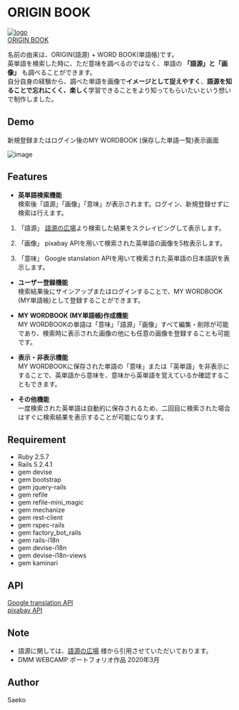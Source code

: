 # ORIGIN BOOK

[![logo](https://user-images.githubusercontent.com/58896213/76677958-17ee5e00-6617-11ea-8dcf-7abb1da8358b.jpg)](http://13.115.157.168)  
[ORIGIN BOOK](http://originbook.tokyo/)



名前の由来は、ORIGIN(語源) + WORD BOOK(単語帳)です。  
英単語を検索した時に、ただ意味を調べるのではなく、単語の **「語源」**と**「画像」** も調べることができます。  
自分自身の経験から、調べた単語を画像で**イメージとして捉えやすく**、**語源を知ることで忘れにくく、楽しく**学習できることをより知ってもらいたいという想いで制作しました。



## Demo  
新規登録またはログイン後のMY WORDBOOK (保存した単語一覧)表示画面

![image](https://user-images.githubusercontent.com/58896213/77268705-1a714780-6cea-11ea-8144-ca914d235430.png)



## Features

* **英単語検索機能**  
検索後「語源」「画像」「意味」が表示されます。ログイン、新規登録せずに検索は行えます。

1. 「語源」
[語源の広場](http://gogen-wisdom.hatenablog.com/)より検索した結果をスクレイピングして表示します。

2. 「画像」
pixabay APIを用いて検索された英単語の画像を5枚表示します。

3. 「意味」
Google stanslation APIを用いて検索された英単語の日本語訳を表示します。



* **ユーザー登録機能**  
検索結果後にサインアップまたはログインすることで、MY WORDBOOK (MY単語帳)として登録することができます。

* **MY WORDBOOK (MY単語帳)作成機能**  
MY WORDBOOKの単語は「意味」「語源」「画像」すべて編集・削除が可能であり、検索時に表示された画像の他にも任意の画像を登録することも可能です。

* **表示・非表示機能**  
MY WORDBOOKに保存された単語の「意味」または「英単語」を非表示にすることで、英単語から意味を、意味から英単語を覚えているか確認することもできます。

* **その他機能**  
一度検索された英単語は自動的に保存されるため、二回目に検索された場合はすぐに検索結果を表示することが可能になります。


## Requirement  
* Ruby 2.5.7
* Rails 5.2.4.1
* gem devise
* gem bootstrap
* gem jquery-rails
* gem refile
* gem refile-mini_magic
* gem mechanize
* gem rest-client
* gem rspec-rails
* gem factory_bot_rails
* gem rails-i18n
* gem devise-i18n
* gem devise-i18n-views
* gem kaminari

## API
[Google translation API](https://cloud.google.com/translate/docs?hl=ja)  
[pixabay API](https://pixabay.com/api/docs/)


## Note
* 語源に関しては、[語源の広場](http://gogen-wisdom.hatenablog.com/)
様から引用させていただいております。  
* DMM WEBCAMP ポートフォリオ作品 2020年3月



## Author

Saeko